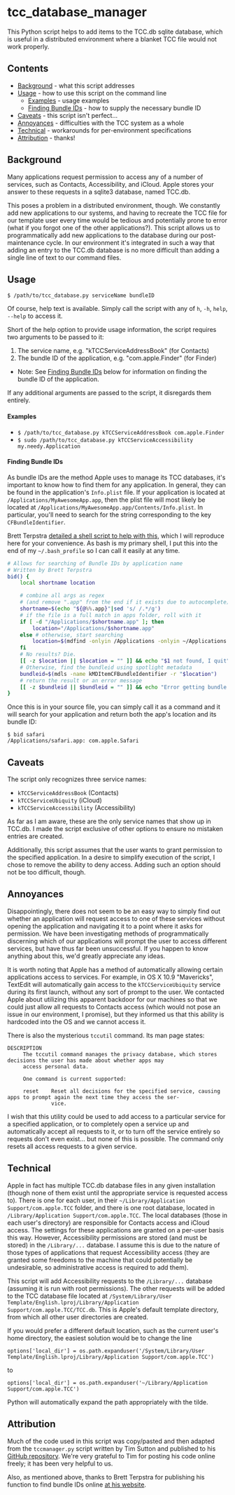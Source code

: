 tcc_database_manager
====================

This Python script helps to add items to the TCC.db sqlite database, which is useful in a distributed environment where a blanket TCC file would not work properly.

Contents
--------
* [Background](#background) - what this script addresses
* [Usage](#usage) - how to use this script on the command line
  * [Examples](#examples) - usage examples
  * [Finding Bundle IDs](#finding-bundle-ids) - how to supply the necessary bundle ID
* [Caveats](#caveats) - this script isn't perfect...
* [Annoyances](#annoyances) - difficulties with the TCC system as a whole
* [Technical](#technical) - workarounds for per-environment specifications
* [Attribution](#attribution) - thanks!

Background
----------

Many applications request permission to access any of a number of services, such as Contacts, Accessibility, and iCloud.  Apple stores your answer to these requests in a sqlite3 database, named TCC.db.

This poses a problem in a distributed environment, though.  We constantly add new applications to our systems, and having to recreate the TCC file for our template user every time would be tedious and potentially prone to error (what if you forgot one of the other applications?).  This script allows us to programmatically add new applications to the database during our post-maintenance cycle.  In our environment it's integrated in such a way that adding an entry to the TCC.db database is no more difficult than adding a single line of text to our command files.

Usage
-----

`$ /path/to/tcc_database.py serviceName bundleID`

Of course, help text is available.  Simply call the script with any of `h`, `-h`, `help`, `--help` to access it.

Short of the help option to provide usage information, the script requires two arguments to be passed to it:

1. The service name, e.g. "kTCCServiceAddressBook" (for Contacts)
2. The bundle ID of the application, e.g. "com.apple.Finder" (for Finder)
  * Note: See [Finding Bundle IDs](#finding-bundle-ids) below for information on finding the bundle ID of the application.

If any additional arguments are passed to the script, it disregards them entirely.

#### Examples

* `$ /path/to/tcc_database.py kTCCServiceAddressBook com.apple.Finder`
* `$ sudo /path/to/tcc_database.py kTCCServiceAccessibility my.needy.Application`

#### Finding Bundle IDs

As bundle IDs are the method Apple uses to manage its TCC databases, it's important to know how to find them for any application.  In general, they can be found in the application's `Info.plist` file.  If your application is located at `/Applications/MyAwesomeApp.app`, then the plist file will most likely be located at `/Applications/MyAwesomeApp.app/Contents/Info.plist`.  In particular, you'll need to search for the string corresponding to the key `CFBundleIdentifier`.

Brett Terpstra [detailed a shell script to help with this](http://brettterpstra.com/2012/07/31/overthinking-it-fast-bundle-id-retrieval-for-mac-apps/), which I will reproduce here for your convenience.  As bash is my primary shell, I put this into the end of my `~/.bash_profile` so I can call it easily at any time.

```bash
# Allows for searching of Bundle IDs by application name
# Written by Brett Terpstra
bid() {
	local shortname location

	# combine all args as regex
	# (and remove ".app" from the end if it exists due to autocomplete)
	shortname=$(echo "${@%%.app}"|sed 's/ /.*/g')
	# if the file is a full match in apps folder, roll with it
	if [ -d "/Applications/$shortname.app" ]; then
		location="/Applications/$shortname.app"
	else # otherwise, start searching
		location=$(mdfind -onlyin /Applications -onlyin ~/Applications -onlyin /Developer/Applications 'kMDItemKind==Application'|awk -F '/' -v re="$shortname" 'tolower($NF) ~ re {print $0}'|head -n1)
	fi
	# No results? Die.
	[[ -z $location || $location = "" ]] && echo "$1 not found, I quit" && return
	# Otherwise, find the bundleid using spotlight metadata
	bundleid=$(mdls -name kMDItemCFBundleIdentifier -r "$location")
	# return the result or an error message
	[[ -z $bundleid || $bundleid = "" ]] && echo "Error getting bundle ID for \"$@\"" || echo "$location: $bundleid"
}
```
Once this is in your source file, you can simply call it as a command and it will search for your application and return both the app's location and its bundle ID:
```
$ bid safari
/Applications/safari.app: com.apple.Safari
```

Caveats
-------

The script only recognizes three service names:

* `kTCCServiceAddressBook` (Contacts)
* `kTCCServiceUbiquity` (iCloud)
* `kTCCServiceAccessibility` (Accessibility)

As far as I am aware, these are the only service names that show up in TCC.db.  I made the script exclusive of other options to ensure no mistaken entries are created.

Additionally, this script assumes that the user wants to grant permission to the specified application.  In a desire to simplify execution of the script, I chose to remove the ability to deny access.  Adding such an option should not be too difficult, though.

Annoyances
----------

Disappointingly, there does not seem to be an easy way to simply find out whether an application will request access to one of these services without opening the application and navigating it to a point where it asks for permission.  We have been investigating methods of programmatically discerning which of our applications will prompt the user to access different services, but have thus far been unsuccessful.  If you happen to know anything about this, we'd greatly appreciate any ideas.

It is worth noting that Apple has a method of automatically allowing certain applications access to services.  For example, in OS X 10.9 "Mavericks", TextEdit will automatically gain access to the `kTCCServiceUbiquity` service during its first launch, without any sort of prompt to the user.  We contacted Apple about utilizing this apparent backdoor for our machines so that we could just allow all requests to Contacts access (which would not pose an issue in our environment, I promise), but they informed us that this ability is hardcoded into the OS and we cannot access it.

There is also the mysterious `tccutil` command.  Its man page states:
```
DESCRIPTION
     The tccutil command manages the privacy database, which stores decisions the user has made about whether apps may
     access personal data.

     One command is current supported:

     reset    Reset all decisions for the specified service, causing apps to prompt again the next time they access the ser-
              vice.
```
I wish that this utility could be used to add access to a particular service for a specified application, or to completely open a service up and automatically accept all requests to it, or to turn off the service entirely so requests don't even exist... but none of this is possible.  The command only resets all access requests to a given service.

Technical
---------

Apple in fact has multiple TCC.db database files in any given installation (though none of them exist until the appropriate service is requested access to).  There is one for each user, in their `~/Library/Application Support/com.apple.TCC` folder, and there is one root database, located in `/Library/Application Support/com.apple.TCC`.  The local databases (those in each user's directory) are responsible for Contacts access and iCloud access.  The settings for these applications are granted on a per-user basis this way.  However, Accessibility permissions are stored (and must be stored) in the `/Library/...` database.  I assume this is due to the nature of those types of applications that request Accessibility access (they are granted some freedoms to the machine that could potentially be undesirable, so administrative access is required to add them).

This script will add Accessibility requests to the `/Library/...` database (assuming it is run with root permissions).  The other requests will be added to the TCC database file located at `/System/Library/User Template/English.lproj/Library/Application Support/com.apple.TCC/TCC.db`.  This is Apple's default template directory, from which all other user directories are created.

If you would prefer a different default location, such as the current user's home directory, the easiest solution would be to change the line

`options['local_dir'] = os.path.expanduser('/System/Library/User Template/English.lproj/Library/Application Support/com.apple.TCC')`

to

`options['local_dir'] = os.path.expanduser('~/Library/Application Support/com.apple.TCC')`

Python will automatically expand the path appropriately with the tilde.

Attribution
-----------

Much of the code used in this script was copy/pasted and then adapted from the `tccmanager.py` script written by Tim Sutton and published to his [GitHub repository](http://github.com/timsutton/scripts/tree/master/tccmanager).  We're very grateful to Tim for posting his code online freely; it has been very helpful to us.

Also, as mentioned above, thanks to Brett Terpstra for publishing his function to find bundle IDs online [at his website](http://brettterpstra.com/2012/07/31/overthinking-it-fast-bundle-id-retrieval-for-mac-apps/).
